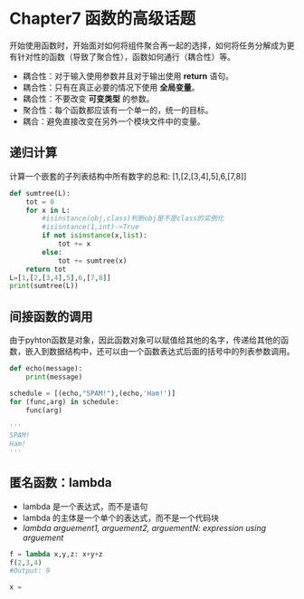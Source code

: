 # Chapter7 函数的高级话题
开始使用函数时，开始面对如何将组件聚合再一起的选择，如何将任务分解成为更有针对性的函数（导致了聚合性），函数如何通行（耦合性）等。
* 耦合性：对于输入使用参数并且对于输出使用 **return** 语句。
* 耦合性：只有在真正必要的情况下使用 **全局变量**。
* 耦合性：不要改变 **可变类型** 的参数。
* 聚合性：每个函数都应该有一个单一的，统一的目标。
* 耦合：避免直接改变在另外一个模块文件中的变量。

## 递归计算
计算一个嵌套的子列表结构中所有数字的总和:
[1,[2,[3,4],5],6,[7,8]]
```python
def sumtree(L):
    tot = 0
    for x in L:
        #isinstance(obj,class)判断obj是不是class的实例化
        #isisntance(1,int)->True
        if not isinstance(x,list):
            tot += x
        else:
            tot += sumtree(x)
    return tot
L=[1,[2,[3,4],5],6,[7,8]]
print(sumtree(L))
```
## 间接函数的调用
由于pyhton函数是对象，因此函数对象可以赋值给其他的名字，传递给其他的函数，嵌入到数据结构中，还可以由一个函数表达式后面的括号中的列表参数调用。
```python 
def echo(message):
    print(message)

schedule = [(echo,"SPAM!"),(echo,'Ham!')]
for (func,arg) in schedule:
    func(arg)
    
'''
SPAM!
Ham!
'''
```
## 匿名函数：lambda
* lambda 是一个表达式，而不是语句
* lambda 的主体是一个单个的表达式，而不是一个代码块
* *lambda arguement1, arguement2, arguementN: expression using arguement*
```python
f = lambda x,y,z: x+y+z
f(2,3,4)
#Output: 9

x = 
```


